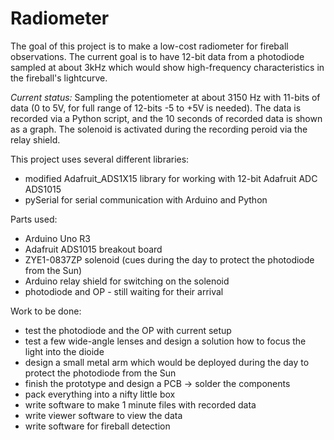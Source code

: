 Radiometer
==========

The goal of this project is to make a low-cost radiometer for fireball observations.
The current goal is to have 12-bit data from a photodiode sampled at about 3kHz which would show high-frequency characteristics in the fireball's lightcurve.

*Current status:*
Sampling the potentiometer at about 3150 Hz with 11-bits of data (0 to 5V, for full range of 12-bits -5 to +5V is needed). The data is recorded via a Python script, and the 10 seconds of recorded data is shown as a graph. The solenoid is activated during the recording peroid via the relay shield.

This project uses several different libraries:
- modified Adafruit_ADS1X15 library for working with 12-bit Adafruit ADC ADS1015
- pySerial for serial communication with Arduino and Python

Parts used:
- Arduino Uno R3
- Adafruit ADS1015 breakout board
- ZYE1-0837ZP solenoid (cues during the day to protect the photodiode from the Sun)
- Arduino relay shield for switching on the solenoid
- photodiode and OP - still waiting for their arrival

Work to be done:
- test the photodiode and the OP with current setup
- test a few wide-angle lenses and design a solution how to focus the light into the dioide
- design a small metal arm which would be deployed during the day to protect the photodiode from the Sun
- finish the prototype and design a PCB -> solder the components
- pack everything into a nifty little box
- write software to make 1 minute files with recorded data
- write viewer software to view the data
- write software for fireball detection
